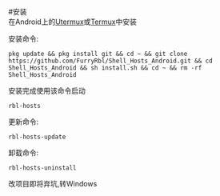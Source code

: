 #安装  
在Android上的[Utermux](https://github.com/hanxinhao000/Termux-app-UpgradedVersion/)或[Termux](https://github.com/termux/)中安装  
  
安装命令:  
````shell
pkg update && pkg install git && cd ~ && git clone https://github.com/FurryRbl/Shell_Hosts_Android.git && cd  Shell_Hosts_Android && sh install.sh && cd ~ && rm -rf Shell_Hosts_Android
````
安装完成使用该命令启动  
````shell
rbl-hosts
````  
  
更新命令:  
````shell
rbl-hosts-update
````  
  
卸载命令:  
````shell
rbl-hosts-uninstall
````  
  
改项目即将弃坑,转Windows
